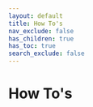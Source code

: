 ```yaml
---
layout: default
title: How To's
nav_exclude: false
has_children: true
has_toc: true
search_exclude: false
---
```

# How To's
